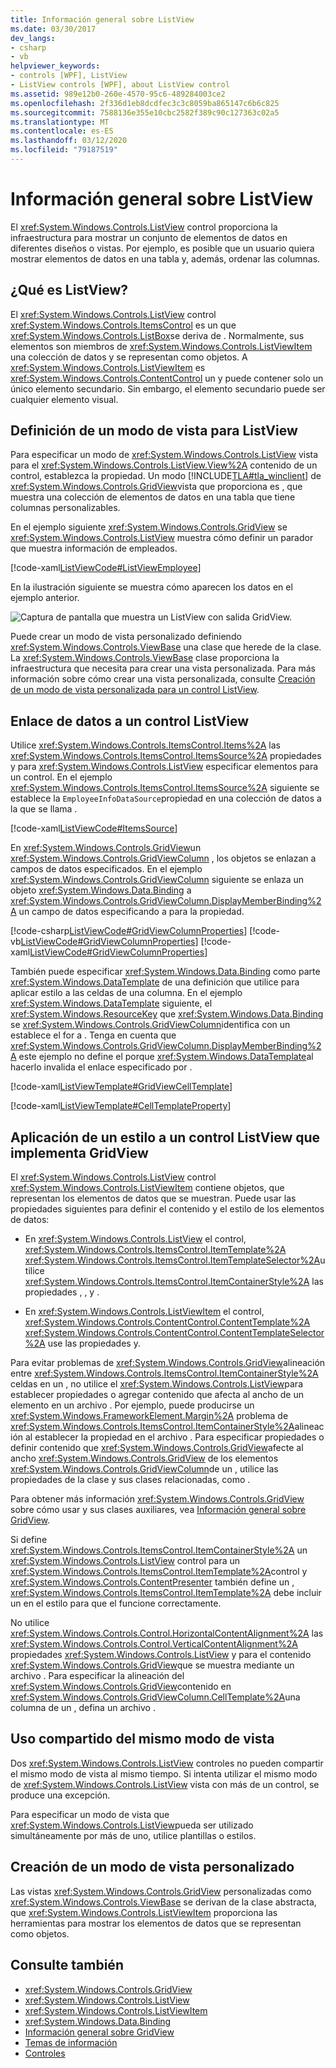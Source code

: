 ```yaml
---
title: Información general sobre ListView
ms.date: 03/30/2017
dev_langs:
- csharp
- vb
helpviewer_keywords:
- controls [WPF], ListView
- ListView controls [WPF], about ListView control
ms.assetid: 989e12b0-260e-4570-95c6-489284003ce2
ms.openlocfilehash: 2f336d1eb8dcdfec3c3c8059ba865147c6b6c825
ms.sourcegitcommit: 7588136e355e10cbc2582f389c90c127363c02a5
ms.translationtype: MT
ms.contentlocale: es-ES
ms.lasthandoff: 03/12/2020
ms.locfileid: "79187519"
---
```

# <a name="listview-overview"></a>Información general sobre ListView
El <xref:System.Windows.Controls.ListView> control proporciona la infraestructura para mostrar un conjunto de elementos de datos en diferentes diseños o vistas. Por ejemplo, es posible que un usuario quiera mostrar elementos de datos en una tabla y, además, ordenar las columnas.  

<a name="WhatisaListView"></a>
## <a name="what-is-a-listview"></a>¿Qué es ListView?  
 El <xref:System.Windows.Controls.ListView> control <xref:System.Windows.Controls.ItemsControl> es un que <xref:System.Windows.Controls.ListBox>se deriva de . Normalmente, sus elementos son miembros de <xref:System.Windows.Controls.ListViewItem> una colección de datos y se representan como objetos. A <xref:System.Windows.Controls.ListViewItem> es <xref:System.Windows.Controls.ContentControl> un y puede contener solo un único elemento secundario. Sin embargo, el elemento secundario puede ser cualquier elemento visual.  
  
<a name="DefiningaListViewView"></a>
## <a name="defining-a-view-mode-for-a-listview"></a>Definición de un modo de vista para ListView  
 Para especificar un modo de <xref:System.Windows.Controls.ListView> vista para el <xref:System.Windows.Controls.ListView.View%2A> contenido de un control, establezca la propiedad. Un modo [!INCLUDE[TLA#tla_winclient](../../../../includes/tlasharptla-winclient-md.md)] de <xref:System.Windows.Controls.GridView>vista que proporciona es , que muestra una colección de elementos de datos en una tabla que tiene columnas personalizables.  
  
 En el ejemplo siguiente <xref:System.Windows.Controls.GridView> se <xref:System.Windows.Controls.ListView> muestra cómo definir un parador que muestra información de empleados.  
  
 [!code-xaml[ListViewCode#ListViewEmployee](~/samples/snippets/csharp/VS_Snippets_Wpf/ListViewCode/CSharp/Window1.xaml#listviewemployee)]  
  
 En la ilustración siguiente se muestra cómo aparecen los datos en el ejemplo anterior.  
  
 ![Captura de pantalla que muestra un ListView con salida GridView.](./media/gridview-overview/listview-gridview-output.jpg)  
  
 Puede crear un modo de vista personalizado definiendo <xref:System.Windows.Controls.ViewBase> una clase que herede de la clase. La <xref:System.Windows.Controls.ViewBase> clase proporciona la infraestructura que necesita para crear una vista personalizada. Para más información sobre cómo crear una vista personalizada, consulte [Creación de un modo de vista personalizada para un control ListView](how-to-create-a-custom-view-mode-for-a-listview.md).  
  
<a name="BindingDatatoaListView"></a>
## <a name="binding-data-to-a-listview"></a>Enlace de datos a un control ListView  
 Utilice <xref:System.Windows.Controls.ItemsControl.Items%2A> las <xref:System.Windows.Controls.ItemsControl.ItemsSource%2A> propiedades y para <xref:System.Windows.Controls.ListView> especificar elementos para un control. En el ejemplo <xref:System.Windows.Controls.ItemsControl.ItemsSource%2A> siguiente se establece la `EmployeeInfoDataSource`propiedad en una colección de datos a la que se llama .  
  
 [!code-xaml[ListViewCode#ItemsSource](~/samples/snippets/csharp/VS_Snippets_Wpf/ListViewCode/CSharp/Window1.xaml#itemssource)]  
  
 En <xref:System.Windows.Controls.GridView>un <xref:System.Windows.Controls.GridViewColumn> , los objetos se enlazan a campos de datos especificados. En el ejemplo <xref:System.Windows.Controls.GridViewColumn> siguiente se enlaza un objeto <xref:System.Windows.Data.Binding> a <xref:System.Windows.Controls.GridViewColumn.DisplayMemberBinding%2A> un campo de datos especificando a para la propiedad.  
  
 [!code-csharp[ListViewCode#GridViewColumnProperties](~/samples/snippets/csharp/VS_Snippets_Wpf/ListViewCode/CSharp/Window1.xaml.cs#gridviewcolumnproperties)]
 [!code-vb[ListViewCode#GridViewColumnProperties](~/samples/snippets/visualbasic/VS_Snippets_Wpf/ListViewCode/visualbasic/window1.xaml.vb#gridviewcolumnproperties)]
 [!code-xaml[ListViewCode#GridViewColumnProperties](~/samples/snippets/csharp/VS_Snippets_Wpf/ListViewCode/CSharp/Window1.xaml#gridviewcolumnproperties)]  
  
 También puede especificar <xref:System.Windows.Data.Binding> como parte <xref:System.Windows.DataTemplate> de una definición que utilice para aplicar estilo a las celdas de una columna. En el ejemplo <xref:System.Windows.DataTemplate> siguiente, el <xref:System.Windows.ResourceKey> que <xref:System.Windows.Data.Binding> se <xref:System.Windows.Controls.GridViewColumn>identifica con un establece el for a . Tenga en cuenta que <xref:System.Windows.Controls.GridViewColumn.DisplayMemberBinding%2A> este ejemplo no define el porque <xref:System.Windows.DataTemplate>al hacerlo invalida el enlace especificado por .  
  
 [!code-xaml[ListViewTemplate#GridViewCellTemplate](~/samples/snippets/csharp/VS_Snippets_Wpf/ListViewTemplate/CS/window1.xaml#gridviewcelltemplate)]  
  
 [!code-xaml[ListViewTemplate#CellTemplateProperty](~/samples/snippets/csharp/VS_Snippets_Wpf/ListViewTemplate/CS/window1.xaml#celltemplateproperty)]  
  
<a name="StylingaListView"></a>
## <a name="styling-a-listview-that-implements-a-gridview"></a>Aplicación de un estilo a un control ListView que implementa GridView  
 El <xref:System.Windows.Controls.ListView> control <xref:System.Windows.Controls.ListViewItem> contiene objetos, que representan los elementos de datos que se muestran. Puede usar las propiedades siguientes para definir el contenido y el estilo de los elementos de datos:  
  
- En <xref:System.Windows.Controls.ListView> el control, <xref:System.Windows.Controls.ItemsControl.ItemTemplate%2A> <xref:System.Windows.Controls.ItemsControl.ItemTemplateSelector%2A>utilice <xref:System.Windows.Controls.ItemsControl.ItemContainerStyle%2A> las propiedades , , y .  
  
- En <xref:System.Windows.Controls.ListViewItem> el control, <xref:System.Windows.Controls.ContentControl.ContentTemplate%2A> <xref:System.Windows.Controls.ContentControl.ContentTemplateSelector%2A> use las propiedades y.  
  
 Para evitar problemas de <xref:System.Windows.Controls.GridView>alineación entre <xref:System.Windows.Controls.ItemsControl.ItemContainerStyle%2A> celdas en un , no utilice el <xref:System.Windows.Controls.ListView>para establecer propiedades o agregar contenido que afecta al ancho de un elemento en un archivo . Por ejemplo, puede producirse un <xref:System.Windows.FrameworkElement.Margin%2A> problema de <xref:System.Windows.Controls.ItemsControl.ItemContainerStyle%2A>alineación al establecer la propiedad en el archivo . Para especificar propiedades o definir contenido que <xref:System.Windows.Controls.GridView>afecte al ancho <xref:System.Windows.Controls.GridView> de los elementos <xref:System.Windows.Controls.GridViewColumn>de un , utilice las propiedades de la clase y sus clases relacionadas, como .  
  
 Para obtener más información <xref:System.Windows.Controls.GridView> sobre cómo usar y sus clases auxiliares, vea [Información general sobre GridView](gridview-overview.md).  
  
 Si define <xref:System.Windows.Controls.ItemsControl.ItemContainerStyle%2A> un <xref:System.Windows.Controls.ListView> control para un <xref:System.Windows.Controls.ItemsControl.ItemTemplate%2A>control y <xref:System.Windows.Controls.ContentPresenter> también define un , <xref:System.Windows.Controls.ItemsControl.ItemTemplate%2A> debe incluir un en el estilo para que el funcione correctamente.  
  
 No utilice <xref:System.Windows.Controls.Control.HorizontalContentAlignment%2A> las <xref:System.Windows.Controls.Control.VerticalContentAlignment%2A> propiedades <xref:System.Windows.Controls.ListView> y para el contenido <xref:System.Windows.Controls.GridView>que se muestra mediante un archivo . Para especificar la alineación del <xref:System.Windows.Controls.GridView>contenido en <xref:System.Windows.Controls.GridViewColumn.CellTemplate%2A>una columna de un , defina un archivo .  
  
<a name="UsingtheSameViewMoreThanOnce"></a>
## <a name="sharing-the-same-view-mode"></a>Uso compartido del mismo modo de vista  
 Dos <xref:System.Windows.Controls.ListView> controles no pueden compartir el mismo modo de vista al mismo tiempo. Si intenta utilizar el mismo modo de <xref:System.Windows.Controls.ListView> vista con más de un control, se produce una excepción.  
  
 Para especificar un modo de vista que <xref:System.Windows.Controls.ListView>pueda ser utilizado simultáneamente por más de uno, utilice plantillas o estilos.
  
<a name="CreatingaCustomView"></a>
## <a name="creating-a-custom-view-mode"></a>Creación de un modo de vista personalizado  
 Las vistas <xref:System.Windows.Controls.GridView> personalizadas como <xref:System.Windows.Controls.ViewBase> se derivan de la clase abstracta, que <xref:System.Windows.Controls.ListViewItem> proporciona las herramientas para mostrar los elementos de datos que se representan como objetos.
  
## <a name="see-also"></a>Consulte también

- <xref:System.Windows.Controls.GridView>
- <xref:System.Windows.Controls.ListView>
- <xref:System.Windows.Controls.ListViewItem>
- <xref:System.Windows.Data.Binding>
- [Información general sobre GridView](gridview-overview.md)
- [Temas de información](listview-how-to-topics.md)
- [Controles](../advanced/optimizing-performance-controls.md)
